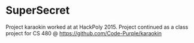 # SuperSecret
Project karaokin worked at at HackPoly 2015. Project continued as a class project for CS 480 @ https://github.com/Code-Purple/karaokin
